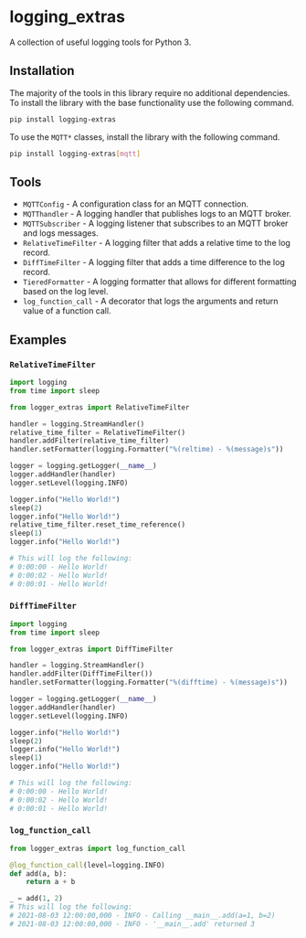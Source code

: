 # logging_extras

A collection of useful logging tools for Python 3.

## Installation

The majority of the tools in this library require no additional dependencies. To install the library with the base functionality use the following command.

```bash
pip install logging-extras
```

To use the `MQTT*` classes, install the library with the following command.

```bash
pip install logging-extras[mqtt]
```

## Tools

- `MQTTConfig` - A configuration class for an MQTT connection.
- `MQTThandler` - A logging handler that publishes logs to an MQTT broker.
- `MQTTSubscriber` - A logging listener that subscribes to an MQTT broker and logs messages.
- `RelativeTimeFilter` - A logging filter that adds a relative time to the log record.
- `DiffTimeFilter` - A logging filter that adds a time difference to the log record.
- `TieredFormatter` - A logging formatter that allows for different formatting based on the log level.
- `log_function_call` - A decorator that logs the arguments and return value of a function call.

## Examples

### `RelativeTimeFilter`

```python
import logging
from time import sleep

from logger_extras import RelativeTimeFilter

handler = logging.StreamHandler()
relative_time_filter = RelativeTimeFilter()
handler.addFilter(relative_time_filter)
handler.setFormatter(logging.Formatter("%(reltime) - %(message)s"))

logger = logging.getLogger(__name__)
logger.addHandler(handler)
logger.setLevel(logging.INFO)

logger.info("Hello World!")
sleep(2)
logger.info("Hello World!")
relative_time_filter.reset_time_reference()
sleep(1)
logger.info("Hello World!")

# This will log the following:
# 0:00:00 - Hello World!
# 0:00:02 - Hello World!
# 0:00:01 - Hello World!
```

### `DiffTimeFilter`

```python
import logging
from time import sleep

from logger_extras import DiffTimeFilter

handler = logging.StreamHandler()
handler.addFilter(DiffTimeFilter())
handler.setFormatter(logging.Formatter("%(difftime) - %(message)s"))

logger = logging.getLogger(__name__)
logger.addHandler(handler)
logger.setLevel(logging.INFO)

logger.info("Hello World!")
sleep(2)
logger.info("Hello World!")
sleep(1)
logger.info("Hello World!")

# This will log the following:
# 0:00:00 - Hello World!
# 0:00:02 - Hello World!
# 0:00:01 - Hello World!
```

### `log_function_call`

```python
from logger_extras import log_function_call

@log_function_call(level=logging.INFO)
def add(a, b):
    return a + b

_ = add(1, 2)
# This will log the following:
# 2021-08-03 12:00:00,000 - INFO - Calling __main__.add(a=1, b=2)
# 2021-08-03 12:00:00,000 - INFO - '__main__.add' returned 3
```
